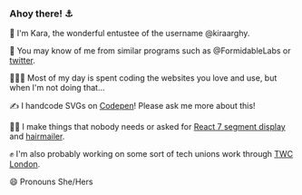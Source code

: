 ### Ahoy there! ⚓️

🥳  I'm Kara, the wonderful entustee of the username @kiraarghy. 

🎥  You may know of me from similar programs such as @FormidableLabs or [twitter](https://twitter.com/KiraArghy).

👩🏻‍💻  Most of my day is spent coding the websites you love and use, but when I'm not doing that...

✍️  I handcode SVGs on [Codepen](https://codepen.io/collection/AZvEzJ)! Please ask me more about this!

🤷‍♀️  I make things that nobody needs or asked for [React 7 segment display](https://codesandbox.io/s/sevensegmentexample-wcpg2) and [hairmailer](https://github.com/kiraarghy/hairMailer).

✊  I'm also probably working on some sort of tech unions work through [TWC London](https://twitter.com/TechWorkersLDN).

😄  Pronouns She/Hers

<!--
**kiraarghy/kiraarghy** is a ✨ _special_ ✨ repository because its `README.md` (this file) appears on your GitHub profile.

Here are some ideas to get you started:

- 🔭 I’m currently working on ...
- 🌱 I’m currently learning ...
- 👯 I’m looking to collaborate on ...
- 🤔 I’m looking for help with ...
- 💬 Ask me about ...
- 📫 How to reach me: ...
- 😄 Pronouns: ...
- ⚡ Fun fact: ...
-->
